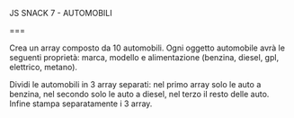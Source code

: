 JS SNACK 7 - AUTOMOBILI

===

Crea un array composto da 10 automobili.
Ogni oggetto automobile avrà le seguenti proprietà: marca, modello e alimentazione (benzina, diesel, gpl, elettrico, metano).

Dividi le automobili in 3 array separati: nel primo array solo le auto a benzina, nel secondo solo le auto a diesel, nel terzo il resto delle auto.
 
Infine stampa separatamente i 3 array.